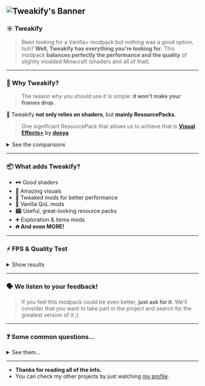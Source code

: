 ![Tweakify's Banner](https://cdn.modrinth.com/data/cached_images/b8728ba4bed09bdb04eee196dc6d2228277d9ed8.png)
---
### ☀️ Tweakify
> Been looking for a Vanilla+ modpack but nothing was a good option, huh? **Well, Tweakify has everything you're looking for**. This modpack **balances perfectly the performance and the quality** of slightly modded Minecraft (shaders and all of that).

---
### 🤔 Why Tweakify?
> The reason why you should use it is simple: **it won't make your frames drop**.

💫 Tweakify **not only relies on shaders**, but **mainly ResourcePacks**. 
> One significant ResourcePack that allows us to achieve that is **[Visual Effects+](https://modrinth.com/resourcepack/visual-effects-plus) by [dosya](https://modrinth.com/user/dosya)**.
<details>
<summary>See the comparisons</summary>

**Normal Vanilla**  
![Normal Vanilla](https://i.imgur.com/bz0sdss.png)

**Using ResourcePacks**  
![Only RP](https://i.imgur.com/fJ1vces.png)
</details>

---
### 📦 What adds Tweakify?
- 🕶️ Good shaders
- 💫 Amazing visuals
- 🔧 Tweaked mods for better performance
- 📁 Vanilla QoL mods
- 🏙️ Useful, great-looking resource packs
- ➕ Exploration & items mods
- **🔥 And even MORE!**
--- 
### ⚡ FPS & Quality Test
<details>
<summary>Show results</summary>

**Tweakify: No RP or Shaders**  
![No RP nor Shaders](https://i.imgur.com/ugDUdZP.png)  

**Tweakify: No Shaders but ResourcePacks**  
![Only RP](https://i.imgur.com/H2Qklwp.png)

**Tweakify: Shaders & RP**  
![All](https://i.imgur.com/2qUJdtN.png)

</details>

---
### 🗣️ We listen to your feedback!
> If you feel this modpack could be even better, **just ask for it**.
> We'll consider that you want to take part in the project and search for the greatest version of it ;)
---
### ❓ Some common questions...

<details>
<summary>See them...</summary>

**🤓☝🏼 "Can I add some additional mods?"**
> Some mods might be incompatible with the mods that are already included in Tweakify, so please **DON'T report bugs nor errors when using any other mod that it isn't on the original modpack**. 
- I could maybe handle some bugs caused by "foreign mods" if you are planning to run an SMP. 

**🤓☝🏼 "Where do I request adding mods or report a bug?"**
> There's a GitHub repository where you can report issues or suggest mods or new stuff. Check it out **[here](https://github.com/munned/tweakify/issues)**.
</details>

---

- **Thanks for reading all of the info.**
- You can check my other projects by just watching [my profile](https://modrinth.com/user/munnedd_). 
